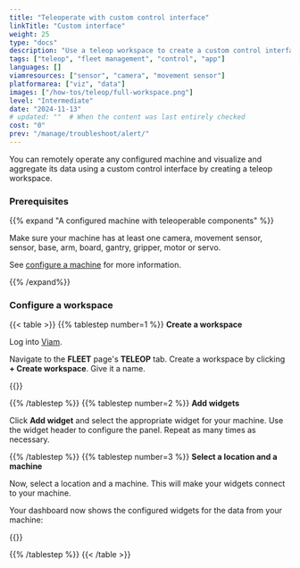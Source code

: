 ```yaml
---
title: "Teleoperate with custom control interface"
linkTitle: "Custom interface"
weight: 25
type: "docs"
description: "Use a teleop workspace to create a custom control interface for operating a machine or visualizign and aggregating its data."
tags: ["teleop", "fleet management", "control", "app"]
languages: []
viamresources: ["sensor", "camera", "movement sensor"]
platformarea: ["viz", "data"]
images: ["/how-tos/teleop/full-workspace.png"]
level: "Intermediate"
date: "2024-11-13"
# updated: ""  # When the content was last entirely checked
cost: "0"
prev: "/manage/troubleshoot/alert/"
---
```


You can remotely operate any configured machine and visualize and aggregate its data using a custom control interface by creating a teleop workspace.

### Prerequisites

{{% expand "A configured machine with teleoperable components" %}}

Make sure your machine has at least one camera, movement sensor, sensor, base, arm, board, gantry, gripper, motor or servo.

See [configure a machine](/operate/get-started/supported-hardware/) for more information.

{{% /expand%}}

### Configure a workspace

{{< table >}}
{{% tablestep number=1 %}}
**Create a workspace**

Log into [Viam](https://app.viam.com/).

Navigate to the **FLEET** page's **TELEOP** tab.
Create a workspace by clicking **+ Create workspace**.
Give it a name.

{{<imgproc src="/how-tos/teleop/blank-workspace.png" resize="800x" style="width: 700px" class="shadow fill imgzoom" declaredimensions=true alt="Blank teleop page.">}}

{{% /tablestep %}}
{{% tablestep number=2 %}}
**Add widgets**

Click **Add widget** and select the appropriate widget for your machine.
Use the widget header to configure the panel.
Repeat as many times as necessary.

{{% /tablestep %}}
{{% tablestep number=3 %}}
**Select a location and a machine**

Now, select a location and a machine.
This will make your widgets connect to your machine.

Your dashboard now shows the configured widgets for the data from your machine:

{{<imgproc src="/how-tos/teleop/full-workspace.png" resize="800x" style="width: 700px" class="shadow fill imgzoom" declaredimensions=true alt="Teleop workspace with values configured for each of the four widgets on monitor mode.">}}

{{% /tablestep %}}
{{< /table >}}
